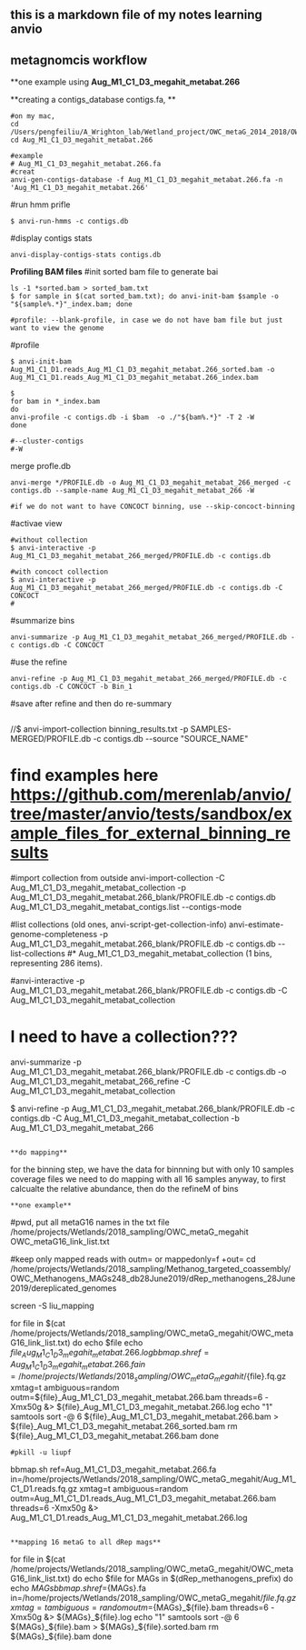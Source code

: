 ## this is a markdown file of my notes learning anvio

## metagnomcis workflow

**one example using 
**Aug_M1_C1_D3_megahit_metabat.266**

**creating a contigs_database contigs.fa, **

```
#on my mac, 
cd /Users/pengfeiliu/A_Wrighton_lab/Wetland_project/OWC_metaG_2014_2018/OWC_wetland_methanogens_database/anvio_refine_MAGs
cd Aug_M1_C1_D3_megahit_metabat.266

#example
# Aug_M1_C1_D3_megahit_metabat.266.fa
#creat
anvi-gen-contigs-database -f Aug_M1_C1_D3_megahit_metabat.266.fa -n 'Aug_M1_C1_D3_megahit_metabat.266'
```

#run hmm prifle
```
$ anvi-run-hmms -c contigs.db
```

#display contigs stats
```
anvi-display-contigs-stats contigs.db
```

**Profiling BAM files**
#init sorted bam file to generate bai
```
ls -1 *sorted.bam > sorted_bam.txt
$ for sample in $(cat sorted_bam.txt); do anvi-init-bam $sample -o "${sample%.*}"_index.bam; done

#profile: --blank-profile, in case we do not have bam file but just want to view the genome
```

#profile
```
$ anvi-init-bam Aug_M1_C1_D1.reads_Aug_M1_C1_D3_megahit_metabat.266_sorted.bam -o Aug_M1_C1_D1.reads_Aug_M1_C1_D3_megahit_metabat.266_index.bam

$ 
for bam in *_index.bam
do 
anvi-profile -c contigs.db -i $bam  -o ./"${bam%.*}" -T 2 -W
done

#--cluster-contigs
#-W

```

merge profle.db
```
anvi-merge */PROFILE.db -o Aug_M1_C1_D3_megahit_metabat_266_merged -c contigs.db --sample-name Aug_M1_C1_D3_megahit_metabat_266 -W 

#if we do not want to have CONCOCT binning, use --skip-concoct-binning
```

#activae view
```
#without collection
$ anvi-interactive -p Aug_M1_C1_D3_megahit_metabat_266_merged/PROFILE.db -c contigs.db 

#with concoct collection
$ anvi-interactive -p Aug_M1_C1_D3_megahit_metabat_266_merged/PROFILE.db -c contigs.db -C CONCOCT
#
```

#summarize bins
```
anvi-summarize -p Aug_M1_C1_D3_megahit_metabat_266_merged/PROFILE.db -c contigs.db -C CONCOCT
```

#use the refine 
```
anvi-refine -p Aug_M1_C1_D3_megahit_metabat_266_merged/PROFILE.db -c contigs.db -C CONCOCT -b Bin_1
```

#save after refine and then do re-summary

``` 
```
//$ anvi-import-collection binning_results.txt -p SAMPLES-MERGED/PROFILE.db -c contigs.db --source "SOURCE_NAME"
# find examples here https://github.com/merenlab/anvio/tree/master/anvio/tests/sandbox/example_files_for_external_binning_results

#import collection from outside
anvi-import-collection -C Aug_M1_C1_D3_megahit_metabat_collection -p Aug_M1_C1_D3_megahit_metabat.266_blank/PROFILE.db -c contigs.db Aug_M1_C1_D3_megahit_metabat_contigs.list --contigs-mode

#list collections (old ones, anvi-script-get-collection-info)
 anvi-estimate-genome-completeness -p Aug_M1_C1_D3_megahit_metabat.266_blank/PROFILE.db -c contigs.db --list-collections
#* Aug_M1_C1_D3_megahit_metabat_collection (1 bins, representing 286 items).


#anvi-interactive -p Aug_M1_C1_D3_megahit_metabat.266_blank/PROFILE.db -c contigs.db -C Aug_M1_C1_D3_megahit_metabat_collection


# I need to have a collection???
anvi-summarize -p Aug_M1_C1_D3_megahit_metabat.266_blank/PROFILE.db -c contigs.db -o Aug_M1_C1_D3_megahit_metabat_266_refine -C Aug_M1_C1_D3_megahit_metabat_collection

$ anvi-refine -p Aug_M1_C1_D3_megahit_metabat.266_blank/PROFILE.db -c contigs.db -C Aug_M1_C1_D3_megahit_metabat_collection -b Aug_M1_C1_D3_megahit_metabat_266
```

**do mapping**
```
for the binning step, we have the data for binnning but with only 10 samples coverage files
we need to do mapping with all 16 samples anyway, to first calcualte the relative abundance, then do the refineM of bins
```
**one example**
```
#pwd, put all metaG16 names in the txt file
/home/projects/Wetlands/2018_sampling/OWC_metaG_megahit
OWC_metaG16_link_list.txt


#keep only mapped reads with outm= <file> or mappedonly=f +out= <file>
cd /home/projects/Wetlands/2018_sampling/Methanog_targeted_coassembly/OWC_Methanogens_MAGs248_db28June2019/dRep_methanogens_28June2019/dereplicated_genomes

screen -S liu_mapping


for file in $(cat /home/projects/Wetlands/2018_sampling/OWC_metaG_megahit/OWC_metaG16_link_list.txt)
do 
echo $file
echo ${file}_Aug_M1_C1_D3_megahit_metabat.266.log
bbmap.sh ref=Aug_M1_C1_D3_megahit_metabat.266.fa in=/home/projects/Wetlands/2018_sampling/OWC_metaG_megahit/${file}.fq.gz xmtag=t ambiguous=random outm=${file}_Aug_M1_C1_D3_megahit_metabat.266.bam threads=6 -Xmx50g &> ${file}_Aug_M1_C1_D3_megahit_metabat.266.log
echo "1"
samtools sort -@ 6 ${file}_Aug_M1_C1_D3_megahit_metabat.266.bam > ${file}_Aug_M1_C1_D3_megahit_metabat.266_sorted.bam
rm ${file}_Aug_M1_C1_D3_megahit_metabat.266.bam
done

```
#pkill -u liupf
```
bbmap.sh ref=Aug_M1_C1_D3_megahit_metabat.266.fa in=/home/projects/Wetlands/2018_sampling/OWC_metaG_megahit/Aug_M1_C1_D1.reads.fq.gz xmtag=t ambiguous=random outm=Aug_M1_C1_D1.reads_Aug_M1_C1_D3_megahit_metabat.266.bam threads=6 -Xmx50g &> Aug_M1_C1_D1.reads_Aug_M1_C1_D3_megahit_metabat.266.log
```

**mapping 16 metaG to all dRep mags**
```
for file in $(cat /home/projects/Wetlands/2018_sampling/OWC_metaG_megahit/OWC_metaG16_link_list.txt)
do 
echo $file
for MAGs in $(dRep_methanogens_prefix)
do
echo ${MAGs}
bbmap.sh ref=${MAGs}.fa in=/home/projects/Wetlands/2018_sampling/OWC_metaG_megahit/${file}.fq.gz xmtag=t ambiguous=random outm=${MAGs}_${file}.bam threads=6 -Xmx50g &> ${MAGs}_${file}.log
echo "1"
samtools sort -@ 6 ${MAGs}_${file}.bam > ${MAGs}_${file}.sorted.bam
rm ${MAGs}_${file}.bam
done
```

